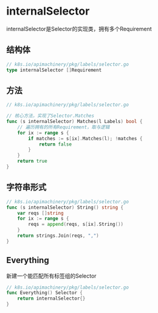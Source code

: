 # internalSelector
internalSelector是Selector的实现类，拥有多个Requirement

## 结构体
```go
// k8s.io/apimachinery/pkg/labels/selector.go
type internalSelector []Requirement
```

## 方法
```go
// k8s.io/apimachinery/pkg/labels/selector.go

// 核心方法，实现了Selector.Matches
func (s internalSelector) Matches(l Labels) bool {
    // 遍历拥有的所有Requirement，取与逻辑
	for ix := range s {
		if matches := s[ix].Matches(l); !matches {
			return false
		}
	}
	return true
}
```

## 字符串形式
```go
// k8s.io/apimachinery/pkg/labels/selector.go
func (s internalSelector) String() string {
	var reqs []string
	for ix := range s {
		reqs = append(reqs, s[ix].String())
	}
	return strings.Join(reqs, ",")
}
```

## Everything
新建一个能匹配所有标签组的Selector
```go
// k8s.io/apimachinery/pkg/labels/selector.go
func Everything() Selector {
	return internalSelector{}
}
```
